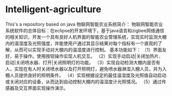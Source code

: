 # Intelligent-agriculture
This's a repository based on java
物联网智能农业系统简介：
  物联网智能农业系统软件的总体目标：在eclipse的开发环境下，基于java语言和zigbee网络通信的相关知识，开发一个具有良好人机界面的智能农业管理系统，实现实时监测大棚内的温湿度及光照强度，并能使用户通过其显示结果对每个指标有一个直观的了解，从而可以实现手动对大棚内的温湿度进行控制。
基本功能如下：
（1）界面友好，易于操作。使用按钮操作实现人机交互。
（2）实现手动启动|关闭加热片、启动|关闭喷水器、打开|关闭照明灯的功能。
（3）实现自动检测大棚内是否有人，实现在有人时关闭喷水器以及打开照明灯，避免喷水器淋湿入棚人员，并为入棚人员提供良好的照明条件。
（4）实现根据设定的最佳温湿度及光照值自动启动或关闭对应的设备，从而达到自动控制大棚内的温湿度计光照情况。
（5）通过传感器及交互界面实现操作演示。

